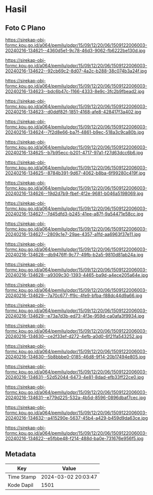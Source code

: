 # Hasil

## Foto C Plano

https://sirekap-obj-formc.kpu.go.id/a064/pemilu/pdpr/15/09/12/20/06/1509122006003-20240216-134621--4360d5e1-9c78-46d3-9062-fb6222be130d.jpg

https://sirekap-obj-formc.kpu.go.id/a064/pemilu/pdpr/15/09/12/20/06/1509122006003-20240216-134622--92cb69c2-8d07-4a2c-b288-38c074b3a24f.jpg

https://sirekap-obj-formc.kpu.go.id/a064/pemilu/pdpr/15/09/12/20/06/1509122006003-20240216-134623--bdc6b47c-1166-4333-8e9c-3fc2b9fbead2.jpg

https://sirekap-obj-formc.kpu.go.id/a064/pemilu/pdpr/15/09/12/20/06/1509122006003-20240216-134623--d0ddf82f-1851-4168-afe8-428417f3a402.jpg

https://sirekap-obj-formc.kpu.go.id/a064/pemilu/pdpr/15/09/12/20/06/1509122006003-20240216-134624--7f2d8e66-ba7f-4861-b9ec-518a3c9ca80b.jpg

https://sirekap-obj-formc.kpu.go.id/a064/pemilu/pdpr/15/09/12/20/06/1509122006003-20240216-134625--b7b95ecc-b201-4717-97a1-f27d63dcc6b6.jpg

https://sirekap-obj-formc.kpu.go.id/a064/pemilu/pdpr/15/09/12/20/06/1509122006003-20240216-134625--8784b391-9d67-4062-b8ba-6f99280c419f.jpg

https://sirekap-obj-formc.kpu.go.id/a064/pemilu/pdpr/15/09/12/20/06/1509122006003-20240216-134626--19d2d7b9-fbef-4f2e-9681-b046a5198069.jpg

https://sirekap-obj-formc.kpu.go.id/a064/pemilu/pdpr/15/09/12/20/06/1509122006003-20240216-134627--7d45dfd3-b245-41ee-a87f-9a54471e58cc.jpg

https://sirekap-obj-formc.kpu.go.id/a064/pemilu/pdpr/15/09/12/20/06/1509122006003-20240216-134627--2809c1e7-29ae-4357-a1fd-aa6963f37e11.jpg

https://sirekap-obj-formc.kpu.go.id/a064/pemilu/pdpr/15/09/12/20/06/1509122006003-20240216-134628--db9476ff-9c77-49fb-b2a5-9810d81ab24a.jpg

https://sirekap-obj-formc.kpu.go.id/a064/pemilu/pdpr/15/09/12/20/06/1509122006003-20240216-134628--a9309c30-1393-4465-ba9d-a4ece205a64e.jpg

https://sirekap-obj-formc.kpu.go.id/a064/pemilu/pdpr/15/09/12/20/06/1509122006003-20240216-134629--7a70c677-ff9c-4fe9-bfba-f88dc44d9a66.jpg

https://sirekap-obj-formc.kpu.go.id/a064/pemilu/pdpr/15/09/12/20/06/1509122006003-20240216-134629--e73a7d3b-ed73-4f3e-959d-ca0afa3f9934.jpg

https://sirekap-obj-formc.kpu.go.id/a064/pemilu/pdpr/15/09/12/20/06/1509122006003-20240216-134630--ce2f33ef-d272-4efb-a0d0-6f21fa543252.jpg

https://sirekap-obj-formc.kpu.go.id/a064/pemilu/pdpr/15/09/12/20/06/1509122006003-20240216-134630--5b8bbbe0-0185-46d8-9f14-20b17494e805.jpg

https://sirekap-obj-formc.kpu.go.id/a064/pemilu/pdpr/15/09/12/20/06/1509122006003-20240216-134631--52d52044-6473-4e81-8dad-efb33ff22ce0.jpg

https://sirekap-obj-formc.kpu.go.id/a064/pemilu/pdpr/15/09/12/20/06/1509122006003-20240216-134631--e779d225-532a-4b5d-8596-0896dbaf7cec.jpg

https://sirekap-obj-formc.kpu.go.id/a064/pemilu/pdpr/15/09/12/20/06/1509122006003-20240216-134632--a415290e-5637-45b4-a429-b459d9da63ce.jpg

https://sirekap-obj-formc.kpu.go.id/a064/pemilu/pdpr/15/09/12/20/06/1509122006003-20240216-134622--e5fbbe48-f214-488d-ba0e-731676e956f5.jpg


## Metadata

| Key        | Value               |
| ---------- | ------------------- |
| Time Stamp | 2024-03-02 20:03:47 |
| Kode Dapil | 1501                |



